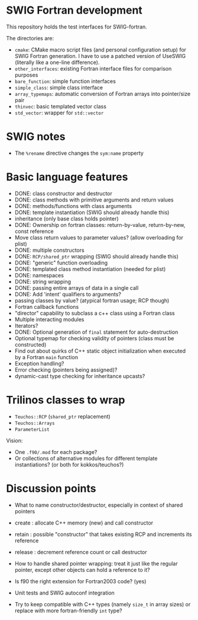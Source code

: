 SWIG Fortran development
========================

This repository holds the test interfaces for SWIG-fortran.

The directories are:
 - `cmake`: CMake macro script files (and personal configuration setup) for SWIG
   Fortran generation. I have to use a patched version of UseSWIG (literally
   like a one-line difference).
 - `other_interfaces`: existing Fortran interface files for comparison purposes
 - `bare_function`: simple function interfaces
 - `simple_class`: simple class interface
 - `array_typemaps`: automatic conversion of Fortran arrays into pointer/size
   pair
 - `thinvec`: basic templated vector class
 - `std_vector`: wrapper for `std::vector`


SWIG notes
==========

- The `%rename` directive changes the `sym:name` property

Basic language features
=======================

- DONE: class constructor and destructor
- DONE: class methods with primitive arguments and return values
- DONE: methods/functions with class arguments
- DONE: template instantiation (SWIG should already handle this)
- inheritance (only base class holds pointer)
- DONE: Ownership on fortran classes: return-by-value, return-by-new, const
  reference
- Move class return values to parameter values? (allow overloading for plist)
- DONE: multiple constructors
- DONE: `RCP/shared_ptr` wrapping (SWIG should already handle this)
- DONE: "generic" function overloading
- DONE: templated class method instantiation (needed for plist)
- DONE: namespaces
- DONE: string wrapping
- DONE: passing entire arrays of data in a single call
- DONE: Add 'intent' qualifiers to arguments?
- passing classes by value? (atypical fortran usage; RCP though)
- Fortran callback functions
- "director" capability to subclass a c++ class using a Fortran class
- Multiple interacting modules
- Iterators?
- DONE: Optional generation of `final` statement for auto-destruction
- Optional typemap for checking validity of pointers (class must be
  constructed)
- Find out about quirks of C++ static object initialization when executed by a
  Fortran `main` function
- Exception handling?
- Error checking (pointers being assigned)?
- dynamic-cast type checking for inheritance upcasts?

Trilinos classes to wrap
========================
- `Teuchos::RCP` (`shared_ptr` replacement)
- `Teuchos::Arrays`
- `ParameterList`

Vision:
- One `.f90/.mod` for each package?
- Or collections of alternative modules for different template instantiations?
  (or both for kokkos/teuchos?)


Discussion points
=================
- What to name constructor/destructor, especially in context of shared pointers
 - create : allocate C++ memory (new) and call constructor
 - retain : possible "constructor" that takes existing RCP and increments its
   reference
 - release : decrement reference count or call destructor

- How to handle shared pointer wrapping: treat it just like the regular
  pointer, except other objects can hold a reference to it?
- Is f90 the right extension for Fortran2003 code? (yes)
- Unit tests and SWIG autoconf integration
- Try to keep compatible with C++ types (namely `size_t` in array sizes) or
  replace with more fortran-friendly `int` type?
